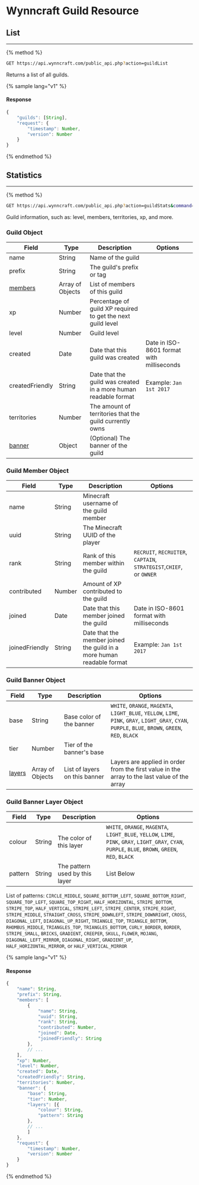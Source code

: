 # Wynncraft Guild Resource

## List
-----
{% method %}
```sh
GET https://api.wynncraft.com/public_api.php?action=guildList
```
Returns a list of all guilds.

{% sample lang="v1" %}
#### Response
```js 
{
    "guilds": [String],
    "request": {
        "timestamp": Number,
        "version": Number
    }
}
```
{% endmethod %}

## Statistics
-----
{% method %}
```sh
GET https://api.wynncraft.com/public_api.php?action=guildStats&command={guild name}
```
Guild information, such as: level, members, territories, xp, and more.

### Guild Object
| Field    | Type   | Description         | Options |
|----------|--------|---------------------|---------|
| name | String | Name of the guild ||
| prefix | String | The guild's prefix or tag ||
| [members](#guild-member-object) | Array of Objects | List of members of this guild ||
| xp | Number | Percentage of guild XP required to get the next guild level ||
| level | Number | Guild level ||
| created | Date | Date that this guild was created | Date in ISO-8601 format with milliseconds |
| createdFriendly | String | Date that the guild was created in a more human readable format |Example: `Jan 1st 2017`|
| territories | Number | The amount of territories that the guild currently owns ||
| [banner](#guild-banner-object) | Object | (Optional) The banner of the guild |||

### Guild Member Object
| Field    | Type   | Description         | Options |
|----------|--------|---------------------|---------|
| name | String | Minecraft username of the guild member ||
| uuid | String | The Minecraft UUID of the player ||
| rank | String | Rank of this member within the guild |`RECRUIT`, `RECRUITER`, `CAPTAIN`, `STRATEGIST`,`CHIEF`, or `OWNER`|
| contributed | Number | Amount of XP contributed to the guild ||
| joined | Date | Date that this member joined the guild | Date in ISO-8601 format with milliseconds |
| joinedFriendly | String | Date that the member joined the guild in a more human readable format |Example: `Jan 1st 2017`|

### Guild Banner Object
| Field    | Type   | Description         | Options |
|----------|--------|---------------------|---------|
| base | String | Base color of the banner |`WHITE`, `ORANGE`, `MAGENTA`, `LIGHT_BLUE`, `YELLOW`, `LIME`, `PINK`, `GRAY`, `LIGHT_GRAY`, `CYAN`, `PURPLE`, `BLUE`, `BROWN`, `GREEN`, `RED`, `BLACK`|
| tier | Number | Tier of the banner's base ||
| [layers](#guild-banner-layer-object) | Array of Objects | List of layers on this banner |Layers are applied in order from the first value in the array to the last value of the array|

### Guild Banner Layer Object
| Field    | Type   | Description         | Options |
|----------|--------|---------------------|---------|
| colour | String | The color of this layer |`WHITE`, `ORANGE`, `MAGENTA`, `LIGHT_BLUE`, `YELLOW`, `LIME`, `PINK`, `GRAY`, `LIGHT_GRAY`, `CYAN`, `PURPLE`, `BLUE`, `BROWN`, `GREEN`, `RED`, `BLACK`|
| pattern | String | The pattern used by this layer |List Below|
List of patterns: `CIRCLE_MIDDLE`, `SQUARE_BOTTOM_LEFT`, `SQUARE_BOTTOM_RIGHT`, `SQUARE_TOP_LEFT`, `SQUARE_TOP_RIGHT`, `HALF_HORIZONTAL`, `STRIPE_BOTTOM`, `STRIPE_TOP`, `HALF_VERTICAL`, `STRIPE_LEFT`, `STRIPE_CENTER`, `STRIPE_RIGHT`, `STRIPE_MIDDLE`, `STRAIGHT_CROSS`, `STRIPE_DOWNLEFT`, `STRIPE_DOWNRIGHT`, `CROSS`, `DIAGONAL_LEFT`, `DIAGONAL_UP_RIGHT`, `TRIANGLE_TOP`, `TRIANGLE_BOTTOM`, `RHOMBUS_MIDDLE`, `TRIANGLES_TOP`, `TRIANGLES_BOTTOM`, `CURLY_BORDER`, `BORDER`, `STRIPE_SMALL`, `BRICKS`, `GRADIENT`, `CREEPER`, `SKULL`, `FLOWER`, `MOJANG`, `DIAGONAL_LEFT_MIRROR`, `DIAGONAL_RIGHT`, `GRADIENT_UP`, `HALF_HORIZONTAL_MIRROR`, or `HALF_VERTICAL_MIRROR`


{% sample lang="v1" %}
#### Response
```js 
{
    "name": String,
    "prefix": String,
    "members": [
        {
            "name": String,
            "uuid": String,
            "rank": String,
            "contributed": Number,
            "joined": Date,
            "joinedFriendly": String
        },
        // ...
    ],
    "xp": Number,
    "level": Number,
    "created": Date,
    "createdFriendly": String,
    "territories": Number,
    "banner": {
        "base": String,
        "tier": Number,
        "layers": [{
            "colour": String,
            "pattern": String
        },
        // ...
        ]
    },
    "request": {
        "timestamp": Number,
        "version": Number
    }
}
```
{% endmethod %}
